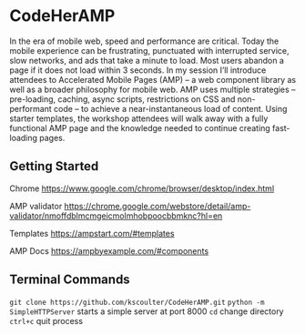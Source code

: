 # CodeHerAMP

In the era of mobile web, speed and performance are critical. Today the mobile experience can be frustrating, punctuated with interrupted service, slow networks, and ads that take a minute to load. Most users abandon a page if it does not load within 3 seconds. In my session I’ll introduce attendees to Accelerated Mobile Pages (AMP) – a web component library as well as a broader philosophy for mobile web. AMP uses multiple strategies – pre-loading, caching, async scripts, restrictions on CSS and non-performant code – to achieve a near-instantaneous load of content. Using starter templates, the workshop attendees will walk away with a fully functional AMP page and the knowledge needed to continue creating fast-loading pages.

## Getting Started

Chrome
https://www.google.com/chrome/browser/desktop/index.html

AMP validator
https://chrome.google.com/webstore/detail/amp-validator/nmoffdblmcmgeicmolmhobpoocbbmknc?hl=en

Templates
https://ampstart.com/#templates

AMP Docs
https://ampbyexample.com/#components

## Terminal Commands

`git clone https://github.com/kscoulter/CodeHerAMP.git`
`python -m SimpleHTTPServer` starts a simple server at port 8000
`cd` change directory
`ctrl+c` quit process
